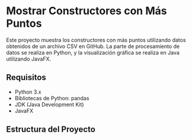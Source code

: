 # Mostrar Constructores con Más Puntos

Este proyecto muestra los constructores con más puntos utilizando datos obtenidos de un archivo CSV en GitHub. La parte de procesamiento de datos se realiza en Python, y la visualización gráfica se realiza en Java utilizando JavaFX.

## Requisitos

- Python 3.x
- Bibliotecas de Python: pandas
- JDK (Java Development Kit)
- JavaFX

## Estructura del Proyecto

